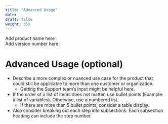 ```yaml
---
title: "Advanced Usage"
date:
draft: false
weight: 350
---
```


Add product name here  
Add version number here  

# Advanced Usage (optional)  

- Describe a more complex or nuanced use case for the product that could still be applicable to more than one customer or organization.
  - Getting the Support team’s input might be helpful here.
- If the order of a list of items does not matter, use bullet points (Example: a list of variables). Otherwise, use a numbered list.
  - If there are more than 5 bullet points, consider a table display.
- Also consider breaking out each step into subsections. Each subsection heading can include the step number.  
